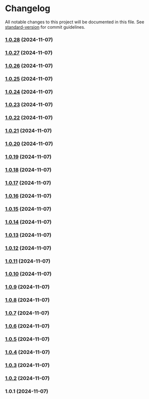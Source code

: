 # Changelog

All notable changes to this project will be documented in this file. See [standard-version](https://github.com/conventional-changelog/standard-version) for commit guidelines.

### [1.0.28](https://github.com/yourusername/wibu-pkg/compare/v1.0.27...v1.0.28) (2024-11-07)

### [1.0.27](https://github.com/yourusername/wibu-pkg/compare/v1.0.26...v1.0.27) (2024-11-07)

### [1.0.26](https://github.com/yourusername/wibu-pkg/compare/v1.0.25...v1.0.26) (2024-11-07)

### [1.0.25](https://github.com/yourusername/wibu-pkg/compare/v1.0.24...v1.0.25) (2024-11-07)

### [1.0.24](https://github.com/yourusername/wibu-pkg/compare/v1.0.23...v1.0.24) (2024-11-07)

### [1.0.23](https://github.com/yourusername/wibu-pkg/compare/v1.0.22...v1.0.23) (2024-11-07)

### [1.0.22](https://github.com/yourusername/wibu-pkg/compare/v1.0.21...v1.0.22) (2024-11-07)

### [1.0.21](https://github.com/yourusername/wibu-pkg/compare/v1.0.20...v1.0.21) (2024-11-07)

### [1.0.20](https://github.com/yourusername/wibu-pkg/compare/v1.0.19...v1.0.20) (2024-11-07)

### [1.0.19](https://github.com/yourusername/wibu-pkg/compare/v1.0.18...v1.0.19) (2024-11-07)

### [1.0.18](https://github.com/yourusername/wibu-pkg/compare/v1.0.17...v1.0.18) (2024-11-07)

### [1.0.17](https://github.com/yourusername/wibu-pkg/compare/v1.0.16...v1.0.17) (2024-11-07)

### [1.0.16](https://github.com/yourusername/wibu-pkg/compare/v1.0.15...v1.0.16) (2024-11-07)

### [1.0.15](https://github.com/yourusername/wibu-pkg/compare/v1.0.14...v1.0.15) (2024-11-07)

### [1.0.14](https://github.com/yourusername/wibu-pkg/compare/v1.0.13...v1.0.14) (2024-11-07)

### [1.0.13](https://github.com/yourusername/wibu-pkg/compare/v1.0.12...v1.0.13) (2024-11-07)

### [1.0.12](https://github.com/yourusername/wibu-pkg/compare/v1.0.11...v1.0.12) (2024-11-07)

### [1.0.11](https://github.com/yourusername/wibu-pkg/compare/v1.0.10...v1.0.11) (2024-11-07)

### [1.0.10](https://github.com/yourusername/wibu-pkg/compare/v1.0.9...v1.0.10) (2024-11-07)

### [1.0.9](https://github.com/yourusername/wibu-pkg/compare/v1.0.8...v1.0.9) (2024-11-07)

### [1.0.8](https://github.com/yourusername/wibu-pkg/compare/v1.0.7...v1.0.8) (2024-11-07)

### [1.0.7](https://github.com/yourusername/wibu-pkg/compare/v1.0.6...v1.0.7) (2024-11-07)

### [1.0.6](https://github.com/yourusername/wibu-pkg/compare/v1.0.5...v1.0.6) (2024-11-07)

### [1.0.5](https://github.com/yourusername/wibu-pkg/compare/v1.0.4...v1.0.5) (2024-11-07)

### [1.0.4](https://github.com/yourusername/wibu-pkg/compare/v1.0.3...v1.0.4) (2024-11-07)

### [1.0.3](https://github.com/yourusername/wibu-pkg/compare/v1.0.2...v1.0.3) (2024-11-07)

### [1.0.2](https://github.com/yourusername/wibu-pkg/compare/v1.0.1...v1.0.2) (2024-11-07)

### 1.0.1 (2024-11-07)
